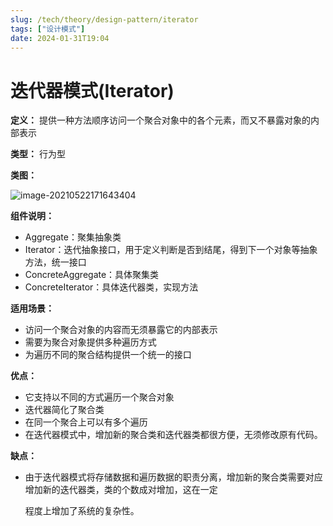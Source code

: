 ```yaml
---
slug: /tech/theory/design-pattern/iterator
tags: ["设计模式"]
date: 2024-01-31T19:04
---
```

# 迭代器模式(Iterator)

**定义：** 提供一种方法顺序访问一个聚合对象中的各个元素，而又不暴露对象的内部表示

**类型：** 行为型

**类图：** 

![image-20210522171643404](https://picgo-starry.oss-cn-beijing.aliyuncs.com/img/DesignPattern/Iterator.png)

**组件说明：** 

- Aggregate：聚集抽象类
- Iterator：迭代抽象接口，用于定义判断是否到结尾，得到下一个对象等抽象方法，统一接口
- ConcreteAggregate：具体聚集类
- ConcreteIterator：具体迭代器类，实现方法

**适用场景：** 

- 访问一个聚合对象的内容而无须暴露它的内部表示
- 需要为聚合对象提供多种遍历方式
- 为遍历不同的聚合结构提供一个统一的接口

**优点：** 

- 它支持以不同的方式遍历一个聚合对象
- 迭代器简化了聚合类
- 在同一个聚合上可以有多个遍历
- 在迭代器模式中，增加新的聚合类和迭代器类都很方便，无须修改原有代码。

**缺点：** 

- 由于迭代器模式将存储数据和遍历数据的职责分离，增加新的聚合类需要对应增加新的迭代器类，类的个数成对增加，这在一定

  程度上增加了系统的复杂性。
